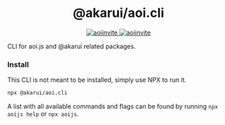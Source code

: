<h1 align="center">@akarui/aoi.cli</h1>

<p align="center">
  <a href="https://www.npmjs.com/package/@akarui/aoi.cli">
    <img src="https://img.shields.io/npm/v/@akarui/aoi.cli?style=for-the-badge"  alt="aoiinvite"/>
  </a>
  <a href="https://www.npmjs.com/package/@akarui/aoi.cli">
    <img src="https://img.shields.io/npm/dt/@akarui/aoi.cli?style=for-the-badge"  alt="aoiinvite"/>
  </a>


CLI for aoi.js and @akarui related packages.

### Install

This CLI is not meant to be installed, simply use NPX to run it.

```bash
npx @akarui/aoi.cli
```

A list with all available commands and flags can be found by running `npx aoijs help` or `npx aoijs`.
